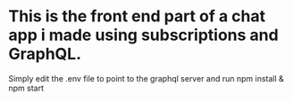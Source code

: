 # This is the front end part of a chat app i made using subscriptions and GraphQL.

Simply edit the .env file to point to the graphql server and run npm install & npm start